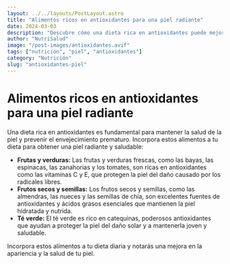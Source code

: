 ```yaml
---
layout: ../../layouts/PostLayout.astro
title: "Alimentos ricos en antioxidantes para una piel radiante"
date: 2024-03-03
description: "Descubre cómo una dieta rica en antioxidantes puede mejorar la salud de tu piel y ayudarte a lucir radiante."
author: "NutriSalud"
image: "/post-images/antioxidantes.avif"
tags: ["nutrición", "piel", "antioxidantes"]
category: "Nutrición"
slug: "antioxidantes-piel"
---
```


# Alimentos ricos en antioxidantes para una piel radiante

Una dieta rica en antioxidantes es fundamental para mantener la salud de la piel y prevenir el envejecimiento prematuro. Incorpora estos alimentos a tu dieta para obtener una piel radiante y saludable:

- **Frutas y verduras:** Las frutas y verduras frescas, como las bayas, las espinacas, las zanahorias y los tomates, son ricas en antioxidantes como las vitaminas C y E, que protegen la piel del daño causado por los radicales libres.
- **Frutos secos y semillas:** Los frutos secos y semillas, como las almendras, las nueces y las semillas de chía, son excelentes fuentes de antioxidantes y ácidos grasos esenciales que mantienen la piel hidratada y nutrida.
- **Té verde:** El té verde es rico en catequinas, poderosos antioxidantes que ayudan a proteger la piel del daño solar y a mantenerla joven y saludable.

Incorpora estos alimentos a tu dieta diaria y notarás una mejora en la apariencia y la salud de tu piel.
